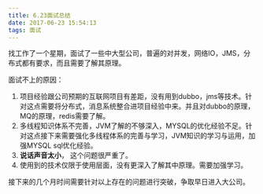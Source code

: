 ```yaml
---
title: 6.23面试总结
date: 2017-06-23 15:54:13
tags: 面试
---
```

找工作了一个星期，面试了一些中大型公司，普遍的对并发，网络IO，JMS，分布式都有要求，而且需要了解其原理。

面试不上的原因：
1. 项目经验跟公司预期的互联网项目有差距，没有用到dubbo，jms等技术。针对这点需要将分布式，消息系统整合进项目经验中来。并且对dubbo的原理，MQ的原理，redis需要了解。
2. 多线程知识体系不完善，JVM了解的不够深入，MYSQL的优化经验不足。针对这点接下来需要强化多线程体系的完善与学习，JVM知识的学习与运用，加强MYSQL sql优化经验。
3. **说话声音太小**， 这个问题很严重了。
4. 使用到的技术仅限于使用层面，没有更深入了解其中原理。需要加强学习。

接下来的几个月时间需要针对以上存在的问题进行突破，争取早日进入大公司。